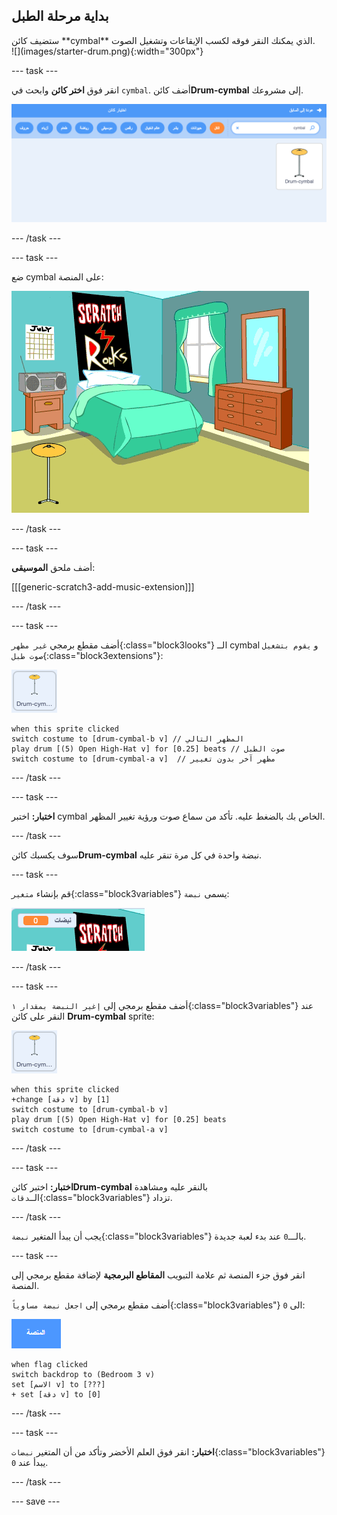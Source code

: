 ## بداية  مرحلة الطبل

<div style="display: flex; flex-wrap: wrap">
<div style="flex-basis: 200px; flex-grow: 1; margin-right: 15px;">
ستضيف كائن **cymbal** الذي يمكنك النقر فوقه لكسب الإيقاعات وتشغيل الصوت.
</div>
<div>
![](images/starter-drum.png){:width="300px"}
</div>
</div>

--- task ---

انقر فوق **اختر كائن** وابحث في `cymbal`. أضف كائن**Drum-cymbal** إلى مشروعك.

![](images/cymbal-gallery.png)

--- /task ---

--- task ---

ضع cymbal على المنصة:

![](images/cymbal-stage.png)

--- /task ---

--- task ---

أضف ملحق **الموسيقى**:

[[[generic-scratch3-add-music-extension]]]

--- /task ---

--- task ---

أضف مقطع برمجي  `غير مظهر`{:class="block3looks"} الــ cymbal و `يقوم بتشغيل صوت طبل`{:class="block3extensions"}:

![](images/cymbal-icon.png)

```blocks3
when this sprite clicked
switch costume to [drum-cymbal-b v] // المظهر التالي
play drum [(5) Open High-Hat v] for [0.25] beats // صوت الطبل
switch costume to [drum-cymbal-a v]  // مظهر آخر بدون تغيير
```

--- /task ---

--- task ---

**اختبار:** اختبر cymbal الخاص بك بالضغط عليه. تأكد من سماع صوت ورؤية تغيير المظهر.

--- /task ---

سوف يكسبك كائن**Drum-cymbal** نبضة واحدة في كل مرة تنقر عليه.

--- task ---

قم بإنشاء `متغير`{:class="block3variables"} يسمى `نبضة`:

![](images/beats-variable.png)

--- /task ---

--- task ---

أضف مقطع برمجي إلى `إغير النبضة بمقدار ١`{:class="block3variables"} عند النقر على كائن **Drum-cymbal** sprite:

![](images/cymbal-icon.png)

```blocks3
when this sprite clicked
+change [دقة v] by [1]
switch costume to [drum-cymbal-b v]
play drum [(5) Open High-Hat v] for [0.25] beats 
switch costume to [drum-cymbal-a v]
```

--- /task ---

--- task ---

**اختبار:** اختبر كائن**Drum-cymbal** بالنقر عليه ومشاهدة الــ`دقات`{:class="block3variables"} تزداد.

--- /task ---

يجب أن يبدأ المتغير `نبضة`{:class="block3variables"}  بالـــ`0` عند بدء لعبة جديدة.

--- task ---

انقر فوق جزء المنصة ثم علامة التبويب **المقاطع البرمجية** لإضافة مقطع برمجي إلى المنصة.

أضف مقطع برمجي إلى `اجعل نبضة مساوياً`{:class="block3variables"} الى `0`:

![](images/stage-icon.png)

```blocks3
when flag clicked
switch backdrop to (Bedroom 3 v) 
set [الاسم v] to [???] 
+ set [دقة v] to [0]
```
--- /task ---

--- task ---

**اختبار:** انقر فوق العلم الأخضر وتأكد من أن المتغير `نبضات`{:class="block3variables"} يبدأ عند `0`.

--- /task ---

--- save ---
